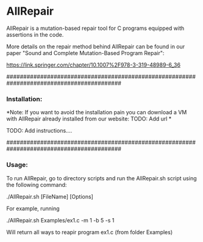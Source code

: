 # AllRepair

AllRepair is a mutation-based repair tool for C programs equipped with assertions in the code.

More details on the repair method behind AllRepair can be found in our paper
"Sound and Complete Mutation-Based Program Repair":

https://link.springer.com/chapter/10.1007%2F978-3-319-48989-6_36

##########################################################################################

### Installation:

*Note: If you want to avoid the installation pain you can download a VM with AllRepair already installed from our website:
TODO: Add url *

TODO: Add instructions....

##########################################################################################

### Usage:

To run AllRepair, go to directory scripts and run the AllRepair.sh script using the following command:

./AllRepair.sh [FileName] [Options]

For example, running 

./AllRepair.sh Examples/ex1.c -m 1 -b 5 -s 1

Will return all ways to reapir program ex1.c (from folder Examples) 
